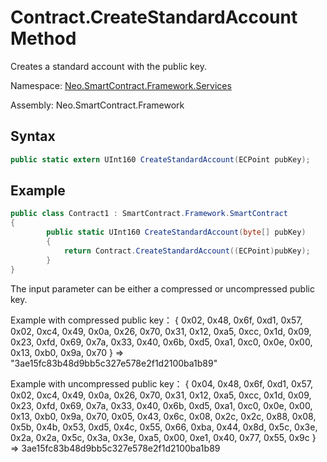 # Contract.CreateStandardAccount Method

Creates a standard account with the public key.

Namespace: [Neo.SmartContract.Framework.Services](../index.md)

Assembly: Neo.SmartContract.Framework

## Syntax

```cs
public static extern UInt160 CreateStandardAccount(ECPoint pubKey);
```

## Example

```cs
public class Contract1 : SmartContract.Framework.SmartContract
{
        public static UInt160 CreateStandardAccount(byte[] pubKey)
        {
            return Contract.CreateStandardAccount((ECPoint)pubKey);
        }
}
```

The input parameter can be either a compressed or uncompressed public key.

Example with compressed public key：
{ 0x02, 0x48, 0x6f, 0xd1, 0x57, 0x02, 0xc4, 0x49, 0x0a, 0x26, 0x70, 0x31, 0x12, 0xa5, 0xcc, 0x1d, 0x09, 0x23, 0xfd, 0x69, 0x7a, 0x33, 0x40, 0x6b, 0xd5, 0xa1, 0xc0, 0x0e, 0x00, 0x13, 0xb0, 0x9a, 0x70 } => "3ae15fc83b48d9bb5c327e578e2f1d2100ba1b89"

Example with uncompressed public key：
{ 0x04, 0x48, 0x6f, 0xd1, 0x57, 0x02, 0xc4, 0x49, 0x0a, 0x26, 0x70, 0x31, 0x12, 0xa5, 0xcc, 0x1d, 0x09, 0x23, 0xfd, 0x69, 0x7a, 0x33, 0x40, 0x6b, 0xd5, 0xa1, 0xc0, 0x0e, 0x00, 0x13, 0xb0, 0x9a, 0x70, 0x05, 0x43, 0x6c, 0x08, 0x2c, 0x2c, 0x88, 0x08, 0x5b, 0x4b, 0x53, 0xd5, 0x4c, 0x55, 0x66, 0xba, 0x44, 0x8d, 0x5c, 0x3e, 0x2a, 0x2a, 0x5c, 0x3a, 0x3e, 0xa5, 0x00, 0xe1, 0x40, 0x77, 0x55, 0x9c } => 3ae15fc83b48d9bb5c327e578e2f1d2100ba1b89



